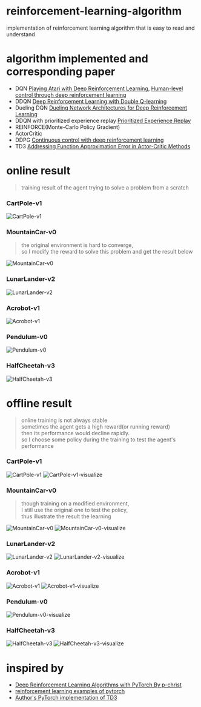 # reinforcement-learning-algorithm

implementation of reinforcement learning algorithm that is easy to read and understand

# algorithm implemented and corresponding paper

- DQN
  [Playing Atari with Deep Reinforcement Learning](https://arxiv.org/abs/1312.5602),
  [Human-level control through deep reinforcement learning](https://www.nature.com/articles/nature14236?wm=book_wap_0005)
- DDQN
  [Deep Reinforcement Learning with Double Q-learning](https://arxiv.org/abs/1509.06461)
- Dueling DQN
  [Dueling Network Architectures for Deep Reinforcement Learning](https://arxiv.org/abs/1511.06581)
- DDQN with prioritized experience replay
  [Prioritized Experience Replay](https://arxiv.org/abs/1511.05952)
- REINFORCE(Monte-Carlo Policy Gradient)
- ActorCritic
- DDPG
  [Continuous control with deep reinforcement learning](https://arxiv.org/abs/1509.02971)
- TD3
  [Addressing Function Approximation Error in Actor-Critic Methods](https://arxiv.org/abs/1802.09477)

# online result

> training result of the agent trying to solve a problem from a scratch

### CartPole-v1

![CartPole-v1](results/CartPole-v1-online.png)

### MountainCar-v0
> the original environment is hard to converge, <br>
> so I modify the reward to solve this problem and get the result below

![MountainCar-v0](results/MountainCar-v0-online.png)

### LunarLander-v2

![LunarLander-v2](results/LunarLander-v2-online.png)

### Acrobot-v1

![Acrobot-v1](results/Acrobot-v1-online.png)

### Pendulum-v0

![Pendulum-v0](results/Pendulum-v0-online.png)

### HalfCheetah-v3

![HalfCheetah-v3](results/HalfCheetah-v3-online.png)

# offline result

> online training is not always stable<br>
> sometimes the agent gets a high reward(or running reward)<br>
> then its performance would decline rapidly.<br>
> so I choose some policy during the training to test the agent's performance

### CartPole-v1

![CartPole-v1](results/CartPole-v1-offline.png)
![CartPole-v1-visualize](results/CartPole-v1.gif)

### MountainCar-v0

> though training on a modified environment, <br>
> I still use the original one to test the policy, <br>
> thus illustrate the result the learning

![MountainCar-v0](results/MountainCar-v0-offline.png)
![MountainCar-v0-visualize](results/MountainCar-v0.gif)

### LunarLander-v2

![LunarLander-v2](results/LunarLander-v2-offline.png)
![LunarLander-v2-visualize](results/LunarLander-v2.gif)

### Acrobot-v1

![Acrobot-v1](results/Acrobot-v1-offline.png)
![Acrobot-v1-visualize](results/Acrobot-v1.gif)

### Pendulum-v0

[comment]: <> (![Pendulum-v0]&#40;results/Acrobot-v1-offline.png&#41;)
![Pendulum-v0-visualize](results/Pendulum-v0.gif)

### HalfCheetah-v3

![HalfCheetah-v3](results/HalfCheetah-v3-offline.png)
![HalfCheetah-v3-visualize](results/HalfCheetah-v3.gif)

# inspired by

- [Deep Reinforcement Learning Algorithms with PyTorch By p-christ](
  https://github.com/p-christ/Deep-Reinforcement-Learning-Algorithms-with-PyTorch)
- [reinforcement learning examples of pytorch](
  https://github.com/pytorch/examples/tree/master/reinforcement_learning)
- [Author's PyTorch implementation of TD3](https://github.com/sfujim/TD3)
